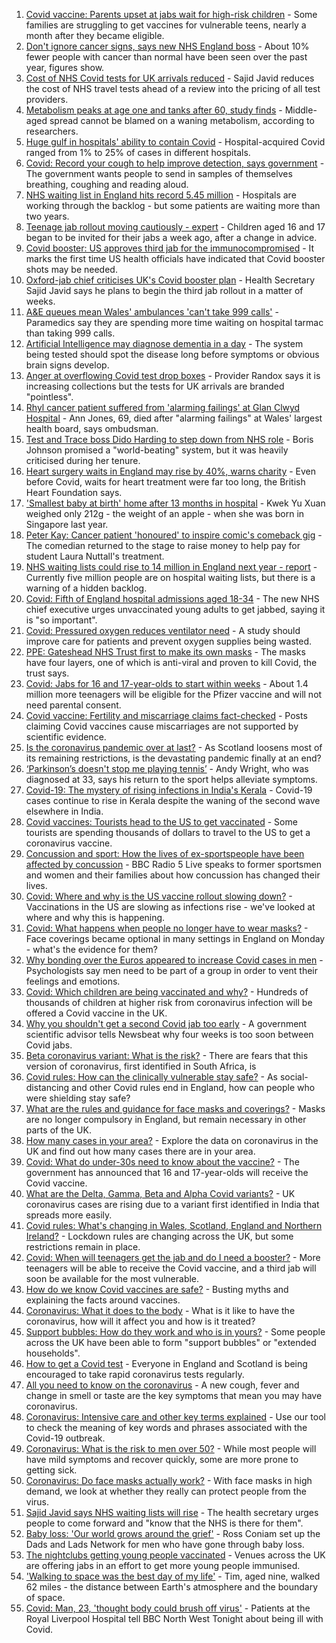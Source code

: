 1. [Covid vaccine: Parents upset at jabs wait for high-risk children](https://www.bbc.co.uk/news/health-58179302) - Some families are struggling to get vaccines for vulnerable teens, nearly a month after they became eligible.
2. [Don't ignore cancer signs, says new NHS England boss](https://www.bbc.co.uk/news/health-58199169) - About 10% fewer people with cancer than normal have been seen over the past year, figures show.
3. [Cost of NHS Covid tests for UK arrivals reduced](https://www.bbc.co.uk/news/business-58206517) - Sajid Javid reduces the cost of NHS travel tests ahead of a review into the pricing of all test providers.
4. [Metabolism peaks at age one and tanks after 60, study finds](https://www.bbc.co.uk/news/health-58186710) - Middle-aged spread cannot be blamed on a waning metabolism, according to researchers.
5. [Huge gulf in hospitals' ability to contain Covid](https://www.bbc.co.uk/news/health-58186709) - Hospital-acquired Covid ranged from 1% to 25% of cases in different hospitals.
6. [Covid: Record your cough to help improve detection, says government](https://www.bbc.co.uk/news/uk-politics-58199049) - The government wants people to send in samples of themselves breathing, coughing and reading aloud.
7. [NHS waiting list in England hits record 5.45 million](https://www.bbc.co.uk/news/health-58186708) - Hospitals are working through the backlog - but some patients are waiting more than two years.
8. [Teenage jab rollout moving cautiously - expert](https://www.bbc.co.uk/news/uk-58170048) - Children aged 16 and 17 began to be invited for their jabs a week ago, after a change in advice.
9. [Covid booster: US approves third jab for the immunocompromised](https://www.bbc.co.uk/news/world-us-canada-58191293) - It marks the first time US health officials have indicated that Covid booster shots may be needed.
10. [Oxford-jab chief criticises UK's Covid booster plan](https://www.bbc.co.uk/news/health-58159573) - Health Secretary Sajid Javid says he plans to begin the third jab rollout in a matter of weeks.
11. [A&E queues mean Wales' ambulances 'can't take 999 calls'](https://www.bbc.co.uk/news/uk-wales-58161914) - Paramedics say they are spending more time waiting on hospital tarmac than taking 999 calls.
12. [Artificial Intelligence may diagnose dementia in a day](https://www.bbc.co.uk/news/health-57934589) - The system being tested should spot the disease long before symptoms or obvious brain signs develop.
13. [Anger at overflowing Covid test drop boxes](https://www.bbc.co.uk/news/business-58149951) - Provider Randox says it is increasing collections but the tests for UK arrivals are branded "pointless".
14. [Rhyl cancer patient suffered from 'alarming failings' at Glan Clwyd Hospital](https://www.bbc.co.uk/news/uk-wales-58151073) - Ann Jones, 69, died after "alarming failings" at Wales' largest health board, says ombudsman.
15. [Test and Trace boss Dido Harding to step down from NHS role](https://www.bbc.co.uk/news/health-58151615) - Boris Johnson promised a "world-beating" system, but it was heavily criticised during her tenure.
16. [Heart surgery waits in England may rise by 40%, warns charity](https://www.bbc.co.uk/news/health-58141434) - Even before Covid, waits for heart treatment were far too long, the British Heart Foundation says.
17. ['Smallest baby at birth' home after 13 months in hospital](https://www.bbc.co.uk/news/world-asia-58141756) - Kwek Yu Xuan weighed only 212g - the weight of an apple - when she was born in Singapore last year.
18. [Peter Kay: Cancer patient 'honoured' to inspire comic's comeback gig](https://www.bbc.co.uk/news/uk-england-lancashire-58143012) - The comedian returned to the stage to raise money to help pay for student Laura Nuttall's treatment.
19. [NHS waiting lists could rise to 14 million in England next year - report](https://www.bbc.co.uk/news/health-58132538) - Currently five million people are on hospital waiting lists, but there is a warning of a hidden backlog.
20. [Covid: Fifth of England hospital admissions aged 18-34](https://www.bbc.co.uk/news/health-58095503) - The new NHS chief executive urges unvaccinated young adults to get jabbed, saying it is "so important".
21. [Covid: Pressured oxygen reduces ventilator need](https://www.bbc.co.uk/news/health-58088508) - A study should improve care for patients and prevent oxygen supplies being wasted.
22. [PPE: Gateshead NHS Trust first to make its own masks](https://www.bbc.co.uk/news/uk-england-tyne-58097840) - The masks have four layers, one of which is anti-viral and proven to kill Covid, the trust says.
23. [Covid: Jabs for 16 and 17-year-olds to start within weeks](https://www.bbc.co.uk/news/uk-58091693) - About 1.4 million more teenagers will be eligible for the Pfizer vaccine and will not need parental consent.
24. [Covid vaccine: Fertility and miscarriage claims fact-checked](https://www.bbc.co.uk/news/health-57552527) - Posts claiming Covid vaccines cause miscarriages are not supported by scientific evidence.
25. [Is the coronavirus pandemic over at last?](https://www.bbc.co.uk/news/uk-scotland-58112939) - As Scotland loosens most of its remaining restrictions, is the devastating pandemic finally at an end?
26. [‘Parkinson’s doesn't stop me playing tennis’](https://www.bbc.co.uk/news/uk-england-nottinghamshire-58091757) - Andy Wright, who was diagnosed at 33, says his return to the sport helps alleviate symptoms.
27. [Covid-19: The mystery of rising infections in India's Kerala](https://www.bbc.co.uk/news/world-asia-india-58054124) - Covid-19 cases continue to rise in Kerala despite the waning of the second wave elsewhere in India.
28. [Covid vaccines: Tourists head to the US to get vaccinated](https://www.bbc.co.uk/news/world-us-canada-58004253) - Some tourists are spending thousands of dollars to travel to the US to get a coronavirus vaccine.
29. [Concussion and sport: How the lives of ex-sportspeople have been affected by concussion](https://www.bbc.co.uk/sport/57932622) - BBC Radio 5 Live speaks to former sportsmen and women and their families about how concussion has changed their lives.
30. [Covid: Where and why is the US vaccine rollout slowing down?](https://www.bbc.co.uk/news/57889961) - Vaccinations in the US are slowing as infections rise - we've looked at where and why this is happening.
31. [Covid: What happens when people no longer have to wear masks?](https://www.bbc.co.uk/news/health-57861677) - Face coverings became optional in many settings in England on Monday - what's the evidence for them?
32. [Why bonding over the Euros appeared to increase Covid cases in men](https://www.bbc.co.uk/news/health-58015593) - Psychologists say men need to be part of a group in order to vent their feelings and emotions.
33. [Covid: Which children are being vaccinated and why?](https://www.bbc.co.uk/news/health-57888429) - Hundreds of thousands of children at higher risk from coronavirus infection will be offered a Covid vaccine in the UK.
34. [Why you shouldn't get a second Covid jab too early](https://www.bbc.co.uk/news/newsbeat-57682233) - A government scientific advisor tells Newsbeat why four weeks is too soon between Covid jabs.
35. [Beta coronavirus variant: What is the risk?](https://www.bbc.co.uk/news/health-55534727) - There are fears that this version of coronavirus, first identified in South Africa, is
36. [Covid rules: How can the clinically vulnerable stay safe?](https://www.bbc.co.uk/news/health-51997151) - As social-distancing and other Covid rules end in England, how can people who were shielding stay safe?
37. [What are the rules and guidance for face masks and coverings?](https://www.bbc.co.uk/news/health-51205344) - Masks are no longer compulsory in England, but remain necessary in other parts of the UK.
38. [How many cases in your area?](https://www.bbc.co.uk/news/uk-51768274) - Explore the data on coronavirus in the UK and find out how many cases there are in your area.
39. [Covid: What do under-30s need to know about the vaccine?](https://www.bbc.co.uk/news/health-57273875) - The government has announced that 16 and 17-year-olds will receive the Covid vaccine.
40. [What are the Delta, Gamma, Beta and Alpha Covid variants?](https://www.bbc.co.uk/news/health-55659820) - UK coronavirus cases are rising due to a variant first identified in India that spreads more easily.
41. [Covid rules: What's changing in Wales, Scotland, England and Northern Ireland?](https://www.bbc.co.uk/news/explainers-52530518) - Lockdown rules are changing across the UK, but some restrictions remain in place.
42. [Covid: When will teenagers get the jab and do I need a booster?](https://www.bbc.co.uk/news/health-55045639) - More teenagers will be able to receive the Covid vaccine, and a third jab will soon be available for the most vulnerable.
43. [How do we know Covid vaccines are safe?](https://www.bbc.co.uk/news/health-55056016) - Busting myths and explaining the facts around vaccines.
44. [Coronavirus: What it does to the body](https://www.bbc.co.uk/news/health-51214864) - What is it like to have the coronavirus, how will it affect you and how is it treated?
45. [Support bubbles: How do they work and who is in yours?](https://www.bbc.co.uk/news/health-52637354) - Some people across the UK have been able to form "support bubbles" or "extended households".
46. [How to get a Covid test](https://www.bbc.co.uk/news/health-51943612) - Everyone in England and Scotland is being encouraged to take rapid coronavirus tests regularly.
47. [All you need to know on the coronavirus](https://www.bbc.co.uk/news/health-51048366) - A new cough, fever and change in smell or taste are the key symptoms that mean you may have coronavirus.
48. [Coronavirus: Intensive care and other key terms explained](https://www.bbc.co.uk/news/health-52182658) - Use our tool to check the meaning of key words and phrases associated with the Covid-19 outbreak.
49. [Coronavirus: What is the risk to men over 50?](https://www.bbc.co.uk/news/health-52197594) - While most people will have mild symptoms and recover quickly, some are more prone to getting sick.
50. [Coronavirus: Do face masks actually work?](https://www.bbc.co.uk/news/health-51881555) - With face masks in high demand, we look at whether they really can protect people from the virus.
51. [Sajid Javid says NHS waiting lists will rise](https://www.bbc.co.uk/news/uk-politics-58188899) - The health secretary urges people to come forward and "know that the NHS is there for them".
52. [Baby loss: 'Our world grows around the grief'](https://www.bbc.co.uk/news/uk-england-london-58146834) - Ross Coniam set up the Dads and Lads Network for men who have gone through baby loss.
53. [The nightclubs getting young people vaccinated](https://www.bbc.co.uk/news/uk-58146198) - Venues across the UK are offering jabs in an effort to get more young people immunised.
54. ['Walking to space was the best day of my life'](https://www.bbc.co.uk/news/uk-england-nottinghamshire-58071075) - Tim, aged nine, walked 62 miles - the distance between Earth's atmosphere and the boundary of space.
55. [Covid: Man, 23, 'thought body could brush off virus'](https://www.bbc.co.uk/news/uk-england-merseyside-58121193) - Patients at the Royal Liverpool Hospital tell BBC North West Tonight about being ill with Covid.
